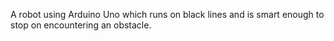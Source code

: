 A robot using Arduino Uno which runs on black lines and is smart enough to stop on encountering an obstacle.
